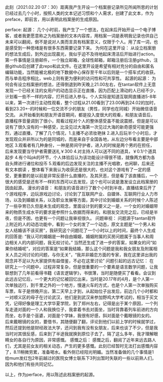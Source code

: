 此刻（2021.02.20 07：30）距离我产生开设一个档案册记录所见所闻所思的计划已经过去几个小时，按照人类的文本记述习惯和个人需求，创建了此文本，作为preface，即前言，用以表明此档案册的生成原因。

perface:
   起源：
   几个小时前，我产生了一个想法，在起床后开始开设一个电子博客，或者我更愿意称之为档案册的文本内容库，用档案一词是表明我记录也供自己未来可以翻阅，倒不是说对人类而言具有档案意义，仅限于个人。用了库一词，也是感受到一种思绪是有很多东西需要记录下来。
   为何在这里开设：
   从设立档案册的想法生成后，到外边出现晨光，我似乎迫不及待地起床清洁后开始进行action。第一件事情是注册邮件，一个独立邮箱，全球性邮箱，邮箱注册后注册github，注册github后创建了此repo和此文件。在这里开设是希望有相对充分的自由和匿名编辑功能，当然能被北极的地下数据中心保存至千年以后则是一个搭车式的收获。而与单击程序相比，web上则有更为便利的访问性和可共享性。
   起源的起源：
   为何会有设立档案册的想法，还得倒退到昨天晚上21.00左右，在tantan软件上无意发现一个已经关注的女用户的动态显示正在直播，因为匹配上滑动的人已经不少，计划看一些不一样的内容，打开后进入参与。个人实际是知道互联网直播进5-8年以来，第一次进行主动性观看，整个过程从21.00看到了23.00再到24.02的加时，看到23.20+-的时候和一位交流不少的朋友（男性，同学也在同城）开始微信语音交流。
   从开始看到和朋友开语音期间，都是投入度很大的观看，和朋友语音后，直播程序音量调到了很小，观看过程对个人的整体感受虽不能说震撼，但是是可以说有了很久没有的一种感受，比没见过大海第一次见过大海的新奇感受可能更强烈，通过直播，了解了几个情况，1.主播不必浓妆艳抹 2.进入后玩半个小时后，才发现观众并非所以为的是同城的，而是来自于全国各地，从左边分布看主要是中部地区 3.观看者有几种身份，一种是房间守护者，进入的时候是两个男的在担任，后来发现要当守护者需要送礼￥300 4.对主持人可以送不同的道具，￥0.1/个道具起步 4.有个叫pk的环节，个人体验后认为该功能设计得很不错，就像两方都为各自头牌进行诸位和投币 5.观看的后边发现关注的主播不光唱歌，也闲聊，后来还有文本朗读 ，整体看下来我认为收获还是很大的，也对这个游戏有了一定的感受，更重要的是以前是非常反感什么直播的，及其厌恶，但是看了该直播后，一个很大的感受是还有不一样的东西可以去发现，这个也可以说是激发设立此档案册的因由起源。
   漫长的语音：
   和朋友的语音进行了数个小时到半夜，直播结束后开了个游戏程序，边玩游戏边讨论，讨论到了互联网产业、自媒体、互联网行业人力市场，以及到婚姻关系，以及职业发展等方面，其中讨论到婚姻关系的时候个人陈述了一些孕育已久但是未生成的观念，里面设计到的要义之一是，一个女的对婚姻带来的物质生成水平的要求是参照什么依据而得来的。和朋友交流完之后，已经是半夜，但是不困，也更有一个问题让我审视很久。
   问题审视：
   问题源于tantan软件上附近的人的动态功能中，看到一个女的发了一个动态，原文主题是“一个男人和女人结婚该不该买房”，我研究这个问题花了一个小时以上的时间，最终个人生成的回答是:
   “我认可的婚姻是一种自由婚姻，婚姻附属的买房问题属于当事人和周边相关人的内部问题，我无权讨论。”
   当然还生成了进一步的答案，如果女的问“如果你结婚呢”，对应的答案是“如果我结婚，那么这个问题是我和我女朋友及附属相关人员之间讨论的问题，与你无关”，“我并非婚恋方面的专家，我在这里讲出我的观念并不足以为大家提供有益借鉴，不必在这里讨论”
   问题引起的远古记忆：
   在研究上一个问题中，过程非常复杂，但是很重要的一个要素是语言数学问题，让我联想到了几年前看得书籍《语言逻辑学》，书很薄，当时是随便买了看看。会议到此远古记忆后，一个更大的记忆被回忆出来，当时是20.17年的4月，是个人第一次单独远行，到千里之外的一个地方，慢速火车的方式，也是个人第一次单独购买车票，车子是傍晚开出，第二天早上才到，从起始位子出发后，前边几个小时都和一对顺义区的母子在讨论武汉，他们是到武汉来参加野鸡大学考试的，相当于买文凭，记得好像是理工大学华夏学院，到了郑州左右，记得是出于某个原因，一个列车走道对面的一个人和我换位子，我拿着书去对面坐，当时背靠着列车前进的方向而坐，右手是个巫婆，对面是个学妹，我很有好感，斜对面是个戴眼镜的女的。
   后来戴眼镜的女的，要借书，其随便翻了翻，评论到他们以前上学的时候就学过，然后还提到他是财经政法大学，还问到我有没有女朋友，后来也谈了不少，但是我当时对其很反感，后来到了半途我就换到原位子去了。隔了这么多年，我才理解眼睛女的各自行为原因，非常感慨。
   感慨之后：
   感慨之后，翻阅了近年来远去路人们，尤其是前女友的相关动态，产生的更多感慨。此刻已经暂时无法打出感慨内容了，8.11稍微劳累，准备喝水。看外侧已经阳光明媚。当然准备做的几个事情是1给mum发红包2年前越过的医院女博士联系下3列出暂时失联的一些以前熟人们，因为和他们有些共同记忆。
   
   以上，作为perface，用以陈述此档案册的起源。
   


   
